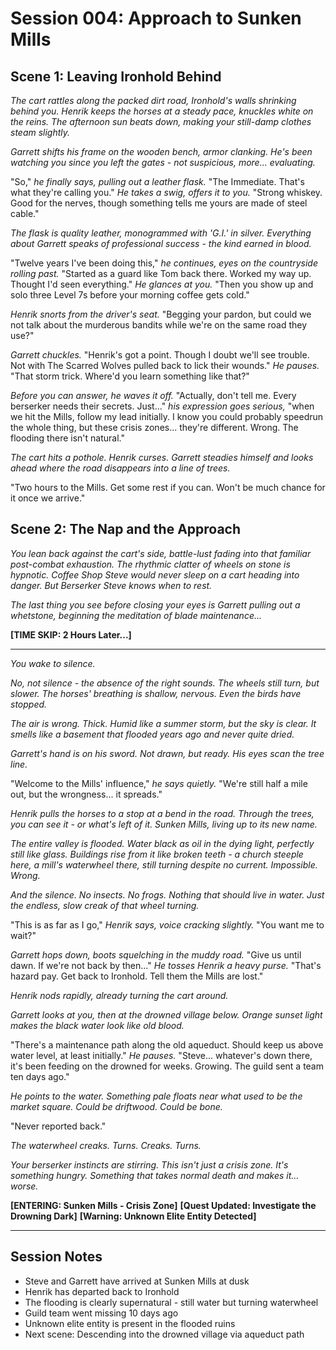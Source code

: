 # Session 004: Approach to Sunken Mills

## Scene 1: Leaving Ironhold Behind

*The cart rattles along the packed dirt road, Ironhold's walls shrinking behind you. Henrik keeps the horses at a steady pace, knuckles white on the reins. The afternoon sun beats down, making your still-damp clothes steam slightly.*

*Garrett shifts his frame on the wooden bench, armor clanking. He's been watching you since you left the gates - not suspicious, more... evaluating.*

"So," *he finally says, pulling out a leather flask.* "The Immediate. That's what they're calling you." *He takes a swig, offers it to you.* "Strong whiskey. Good for the nerves, though something tells me yours are made of steel cable."

*The flask is quality leather, monogrammed with 'G.I.' in silver. Everything about Garrett speaks of professional success - the kind earned in blood.*

"Twelve years I've been doing this," *he continues, eyes on the countryside rolling past.* "Started as a guard like Tom back there. Worked my way up. Thought I'd seen everything." *He glances at you.* "Then you show up and solo three Level 7s before your morning coffee gets cold."

*Henrik snorts from the driver's seat.* "Begging your pardon, but could we not talk about the murderous bandits while we're on the same road they use?"

*Garrett chuckles.* "Henrik's got a point. Though I doubt we'll see trouble. Not with The Scarred Wolves pulled back to lick their wounds." *He pauses.* "That storm trick. Where'd you learn something like that?"

*Before you can answer, he waves it off.* "Actually, don't tell me. Every berserker needs their secrets. Just..." *his expression goes serious,* "when we hit the Mills, follow my lead initially. I know you could probably speedrun the whole thing, but these crisis zones... they're different. Wrong. The flooding there isn't natural."

*The cart hits a pothole. Henrik curses. Garrett steadies himself and looks ahead where the road disappears into a line of trees.*

"Two hours to the Mills. Get some rest if you can. Won't be much chance for it once we arrive."

## Scene 2: The Nap and the Approach

*You lean back against the cart's side, battle-lust fading into that familiar post-combat exhaustion. The rhythmic clatter of wheels on stone is hypnotic. Coffee Shop Steve would never sleep on a cart heading into danger. But Berserker Steve knows when to rest.*

*The last thing you see before closing your eyes is Garrett pulling out a whetstone, beginning the meditation of blade maintenance...*

**[TIME SKIP: 2 Hours Later...]**

---

*You wake to silence.*

*No, not silence - the absence of the right sounds. The wheels still turn, but slower. The horses' breathing is shallow, nervous. Even the birds have stopped.*

*The air is wrong. Thick. Humid like a summer storm, but the sky is clear. It smells like a basement that flooded years ago and never quite dried.*

*Garrett's hand is on his sword. Not drawn, but ready. His eyes scan the tree line.*

"Welcome to the Mills' influence," *he says quietly.* "We're still half a mile out, but the wrongness... it spreads."

*Henrik pulls the horses to a stop at a bend in the road. Through the trees, you can see it - or what's left of it. Sunken Mills, living up to its new name.*

*The entire valley is flooded. Water black as oil in the dying light, perfectly still like glass. Buildings rise from it like broken teeth - a church steeple here, a mill's waterwheel there, still turning despite no current. Impossible. Wrong.*

*And the silence. No insects. No frogs. Nothing that should live in water. Just the endless, slow creak of that wheel turning.*

"This is as far as I go," *Henrik says, voice cracking slightly.* "You want me to wait?"

*Garrett hops down, boots squelching in the muddy road.* "Give us until dawn. If we're not back by then..." *He tosses Henrik a heavy purse.* "That's hazard pay. Get back to Ironhold. Tell them the Mills are lost."

*Henrik nods rapidly, already turning the cart around.*

*Garrett looks at you, then at the drowned village below. Orange sunset light makes the black water look like old blood.*

"There's a maintenance path along the old aqueduct. Should keep us above water level, at least initially." *He pauses.* "Steve... whatever's down there, it's been feeding on the drowned for weeks. Growing. The guild sent a team ten days ago." 

*He points to the water. Something pale floats near what used to be the market square. Could be driftwood. Could be bone.*

"Never reported back."

*The waterwheel creaks. Turns. Creaks. Turns.*

*Your berserker instincts are stirring. This isn't just a crisis zone. It's something hungry. Something that takes normal death and makes it... worse.*

**[ENTERING: Sunken Mills - Crisis Zone]**
**[Quest Updated: Investigate the Drowning Dark]**
**[Warning: Unknown Elite Entity Detected]**

---

## Session Notes

- Steve and Garrett have arrived at Sunken Mills at dusk
- Henrik has departed back to Ironhold
- The flooding is clearly supernatural - still water but turning waterwheel
- Guild team went missing 10 days ago
- Unknown elite entity is present in the flooded ruins
- Next scene: Descending into the drowned village via aqueduct path